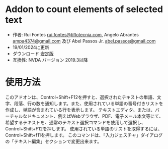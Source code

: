 ﻿# Addon to count elements of selected text #

* 作者: Rui Fontes <rui.fontes@tiflotecnia.com>, Angelo Abrantes <ampa4374@gmail.com> 及び Abel Passos Jr. <abel.passos@gmail.com>
* 19/01/2024に更新
* ダウンロード [安定版][1]
* 互換性: NVDA バージョン 2019.3以降
# 使用方法 #
このアドオンは、Control+Shift+F12を押すと、選択されたテキストの単語、文字、段落、行の数を通知します。また、使用されている単語の番号付きリストを作成し、単語が含まれている行を表示します。
テキストエディタ、または、バーチャルなドキュメント、例えばWebブラウザ、PDF、電子メール本文等にて、希望するテキストを、通常のテキスト選択コマンドを使用して選択し、Control+Shift+F12を押します。
使用されている単語のリストを取得するには、Control+Shift+f11を押します。
このコマンドは、「入力ジェスチャ」ダイアログの「テキスト編集」セクションで変更出来ます。

[1]: https://github.com/ruifontes/wordCount/releases/download/2024.02.25/wordCount-2024.02.25.nvda-addon

